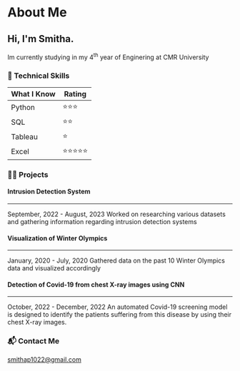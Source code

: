 # About Me
## Hi, I'm Smitha. 
Im currently studying in my 4<sup>th</sup> year of Enginering at CMR University

### 🧰 Technical Skills 

  |What I Know   |Rating     |
|---------------|-------------|
|  Python       |⭐⭐⭐     |
|  SQL          |⭐⭐        |
|  Tableau      |⭐          |
|  Excel        |⭐⭐⭐⭐⭐|

### 👩‍💼 Projects

####  Intrusion Detection System
  ---
September, 2022 - August, 2023
Worked on researching various datasets and gathering information regarding intrusion detection systems
 
####  Visualization of Winter Olympics
  ---
January, 2020 - July, 2020
Gathered data on the past 10 Winter Olympics data and visualized accordingly
  
#### Detection of Covid-19 from chest X-ray images using CNN
  ---
October, 2022 - December, 2022
An automated Covid-19 screening model is designed to identify the patients suffering from this disease by
using their chest X-ray images.


### 📬 Contact Me 
smithap1022@gmail.com









<!---
patil-smitha/patil-smitha is a ✨ special ✨ repository because its `README.md` (this file) appears on your GitHub profile.
You can click the Preview link to take a look at your changes.
--->
